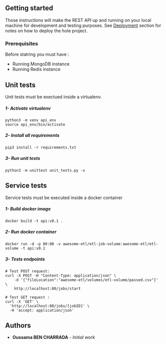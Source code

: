 ## Getting started

Those instructions will make the REST API up and running on your local machine for development and testing purposes. 
See [Deployment](https://github.com/Oussama-bch/awesome-etl/blob/master/README.md) section for notes on how to deploy the hole project.

### Prerequisites
Before statring you must have :
* Running MongoDB instance
* Running Redis instance

## Unit tests
Unit tests must be exectued inside a virtualenv.
##### 1- Activate virtualenv
```
python3 -m venv api_env
source api_env/bin/activate
```

##### 2- Install all requirements
```
pip3 install -r requirements.txt
```
##### 3- Run unit tests
```
python3 -m unittest unit_tests.py -v
```

## Service tests
Service tests must be executed inside a docker container
##### 1- Build docker image
```
docker build -t api:v0.1 .
```

##### 2- Run docker container
```
docker run -d -p 80:80 -v awesome-etl/etl-job-volume:awesome-etl/etl-volume -t api:v0.1
```
##### 3- Tests endpoints
```
# Test POST request:
curl -X POST -H "Content-Type: application/json" \
    -d '{"fileLocation":"awesome-etl/volumes/etl-volume/passed.csv"}' \ 
    http://localhost:80/jobs/start

# Test GET request :
curl -X 'GET' \
  'http://localhost:80/jobs/[jobID]' \
  -H 'accept: application/json'
```

## Authors

* **Oussama BEN CHARRADA** - *Initial work*